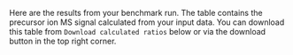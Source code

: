 Here are the results from your benchmark run. The table contains the
precursor ion MS signal calculated from your input data. You can download
this table from `Download calculated ratios` below or via the download button in the top right corner.
